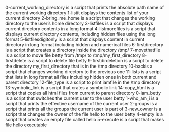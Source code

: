 0-current_working_directory is a script that prints the absolute path name of the current working directory
1-listit displays the contents list of your current directory
2-bring_me_home is  a script that changes the working directory to the user’s home directory
3-listfiles is a script that displays current directory contents in a long format
4-listmorefiles is a script that displays current directory contents, including hidden files using the long format
5-listfilesdigitonly is a script that displays content in current directory in long format including  hidden and numerical files
6-firstdirectory is a script that creates a directory inside the directory /tmp/
7-movethatfile is a script to move file betty from /tmp/ to /tmp/my_first_directory
8-firstdelete is a script to delete file betty
9-firstdirdeletion is a script to delete the directory my_first_directory that is in the /tmp directory
10-backis a script that changes working directory to the previous one
11-lists is a script that lists in long format all files including hidden ones in both current and parent directory
12-file_type is a script to print iamfile in the /tmp directory
13-symbolic_link is a script that crates a symbolic link
14-copy_html is a script that copies all html files from current to parent directory
0-iam_betty is a script that switches the current user to the user betty
1-who_am_i is a script that prints the effective username of the current user
2-groups is a script that prints all the groups the current user is part of
3-new_owner is a script that changes the owner of the file hello to the user betty
4-empty is a script that creates an empty file called hello
5-execute is a script that makes file hello executable
